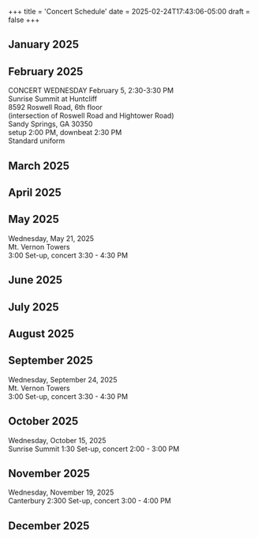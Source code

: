 +++
title = 'Concert Schedule'
date = 2025-02-24T17:43:06-05:00
draft = false
+++





## January 2025

## February 2025

CONCERT WEDNESDAY February 5, 2:30-3:30 PM  
Sunrise Summit at Huntcliff  
8592 Roswell Road, 6th floor  
(intersection of Roswell Road and Hightower Road)  
Sandy Springs, GA 30350  
setup 2:00 PM, downbeat 2:30 PM  
Standard uniform  

## March 2025

## April 2025

## May 2025
Wednesday, May 21, 2025  
Mt. Vernon Towers  
3:00 Set-up, concert 3:30 - 4:30 PM  

## June 2025

## July 2025

## August 2025

## September 2025
Wednesday, September 24, 2025  
Mt. Vernon Towers  
3:00 Set-up, concert 3:30 - 4:30 PM  

## October 2025
Wednesday, October 15, 2025  
Sunrise Summit
1:30 Set-up, concert 2:00 - 3:00 PM   

## November 2025
Wednesday, November 19, 2025  
Canterbury
2:300 Set-up, concert 3:00 - 4:00 PM  

## December 2025